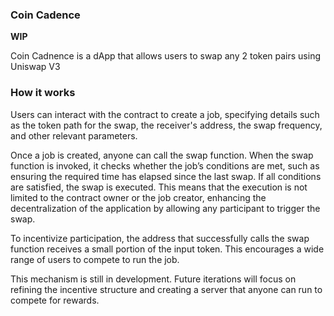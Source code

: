 ### Coin Cadence

**WIP**

Coin Cadnence is a dApp that allows users to swap any 2 token pairs using Uniswap V3

### How it works

Users can interact with the contract to create a job, specifying details such as the token path for the swap, 
the receiver's address, the swap frequency, and other relevant parameters.

Once a job is created, anyone can call the swap function. When the swap function is invoked, it checks whether the 
job’s conditions are met, such as ensuring the required time has elapsed since the last swap. If all conditions are satisfied, 
the swap is executed. This means that the execution is not limited to the contract owner or the job creator, enhancing the 
decentralization of the application by allowing any participant to trigger the swap.

To incentivize participation, the address that successfully calls the swap function receives a small portion of the input token. This encourages a wide range of users to compete to run the job.

This mechanism is still in development. Future iterations will focus on refining the incentive structure and creating a server that anyone can run to compete for rewards.
